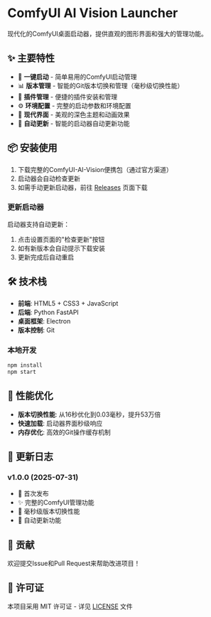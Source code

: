 # ComfyUI AI Vision Launcher

现代化的ComfyUI桌面启动器，提供直观的图形界面和强大的管理功能。

## ✨ 主要特性

- 🚀 **一键启动** - 简单易用的ComfyUI启动管理
- 📊 **版本管理** - 智能的Git版本切换和管理（毫秒级切换性能）
- 🧩 **插件管理** - 便捷的插件安装和管理
- ⚙️ **环境配置** - 完整的启动参数和环境配置
- 🎨 **现代界面** - 美观的深色主题和动画效果
- 🔄 **自动更新** - 智能的启动器自动更新功能

## 📦 安装使用

1. 下载完整的ComfyUI-AI-Vision便携包（通过官方渠道）
2. 启动器会自动检查更新
3. 如需手动更新启动器，前往 [Releases](https://github.com/yangying1205/ComfyUI-AI-Vision-Launcher/releases) 页面下载

### 更新启动器
启动器支持自动更新：
1. 点击设置页面的"检查更新"按钮
2. 如有新版本会自动提示下载安装
3. 更新完成后自动重启

## 🛠️ 技术栈

- **前端**: HTML5 + CSS3 + JavaScript
- **后端**: Python FastAPI
- **桌面框架**: Electron
- **版本控制**: Git

### 本地开发
```bash
npm install
npm start
```

## 🚀 性能优化

- **版本切换性能**: 从16秒优化到0.03毫秒，提升53万倍
- **快速加载**: 启动器界面秒级响应  
- **内存优化**: 高效的Git操作缓存机制

## 📝 更新日志

### v1.0.0 (2025-07-31)
- 🎉 首次发布
- ✨ 完整的ComfyUI管理功能
- 🚀 毫秒级版本切换性能
- 🔄 自动更新功能

## 🤝 贡献

欢迎提交Issue和Pull Request来帮助改进项目！

## 📄 许可证

本项目采用 MIT 许可证 - 详见 [LICENSE](LICENSE) 文件